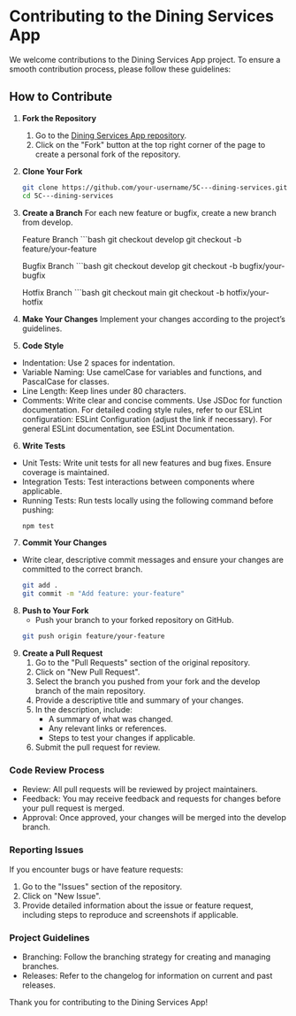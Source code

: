 # Contributing to the Dining Services App

We welcome contributions to the Dining Services App project. To ensure a smooth contribution process, please follow these guidelines:

## How to Contribute

1. **Fork the Repository**
    1. Go to the [Dining Services App repository](https://github.com/DarkAzureII/5C---dining-services).
    2. Click on the "Fork" button at the top right corner of the page to create a personal fork of the repository.

2. **Clone Your Fork**
   ```bash
   git clone https://github.com/your-username/5C---dining-services.git
   cd 5C---dining-services

3. **Create a Branch**
    For each new feature or bugfix, create a new branch from develop.

    Feature Branch
        ```bash
        git checkout develop
        git checkout -b feature/your-feature

    Bugfix Branch
        ```bash
        git checkout develop
        git checkout -b bugfix/your-bugfix

    Hotfix Branch
        ```bash
        git checkout main
        git checkout -b hotfix/your-hotfix


4. **Make Your Changes**
    Implement your changes according to the project’s guidelines.

5. **Code Style**
- Indentation: Use 2 spaces for indentation.
- Variable Naming: Use camelCase for variables and functions, and PascalCase for classes.
- Line Length: Keep lines under 80 characters.
- Comments: Write clear and concise comments. Use JSDoc for function documentation.
For detailed coding style rules, refer to our ESLint configuration: ESLint Configuration (adjust the link if necessary). For general ESLint documentation, see ESLint Documentation.

6. **Write Tests**
- Unit Tests: Write unit tests for all new features and bug fixes. Ensure coverage is maintained.
- Integration Tests: Test interactions between components where applicable.
- Running Tests: Run tests locally using the following command before pushing:
    ```bash
    npm test

7. **Commit Your Changes**
  - Write clear, descriptive commit messages and ensure your changes are committed to the correct branch.
    ```bash
    git add .
    git commit -m "Add feature: your-feature"

8. **Push to Your Fork**
   - Push your branch to your forked repository on GitHub.
    ```bash
    git push origin feature/your-feature

9. **Create a Pull Request**
    1. Go to the "Pull Requests" section of the original repository.
    2. Click on "New Pull Request".
    3. Select the branch you pushed from your fork and the develop branch of the main repository.
    4. Provide a descriptive title and summary of your changes.
    5. In the description, include:
        - A summary of what was changed.
        - Any relevant links or references.
        - Steps to test your changes if applicable.
    6. Submit the pull request for review.

### Code Review Process
- Review: All pull requests will be reviewed by project maintainers.
- Feedback: You may receive feedback and requests for changes before your pull request is merged.
- Approval: Once approved, your changes will be merged into the develop branch.

### Reporting Issues
If you encounter bugs or have feature requests:

1. Go to the "Issues" section of the repository.
2. Click on "New Issue".
3. Provide detailed information about the issue or feature request, including steps to reproduce and screenshots if applicable.

### Project Guidelines
- Branching: Follow the branching strategy for creating and managing branches.
- Releases: Refer to the changelog for information on current and past releases.

Thank you for contributing to the Dining Services App!

